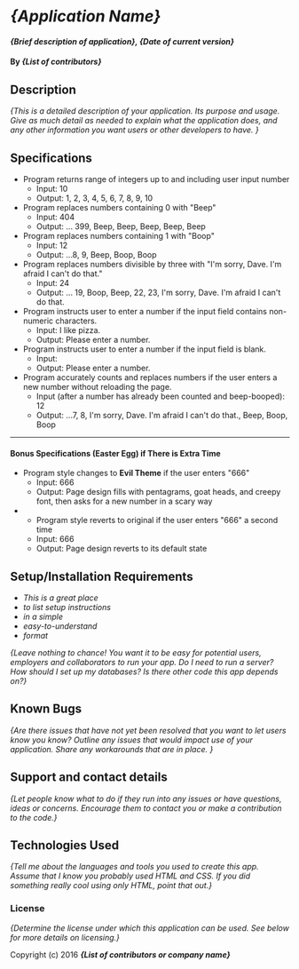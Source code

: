 # _{Application Name}_

#### _{Brief description of application}, {Date of current version}_

#### By _**{List of contributors}**_

## Description

_{This is a detailed description of your application. Its purpose and usage.  Give as much detail as needed to explain what the application does, and any other information you want users or other developers to have. }_

## Specifications

- Program returns range of integers up to and including user input number
  - Input: 10
  - Output: 1, 2, 3, 4, 5, 6, 7, 8, 9, 10
- Program replaces numbers containing 0 with "Beep"
  - Input: 404
  - Output: ... 399, Beep, Beep, Beep, Beep, Beep
- Program replaces numbers containing 1 with "Boop"
  - Input: 12
  - Output: ...8, 9, Beep, Boop, Boop
- Program replaces numbers divisible by three with "I'm sorry, Dave. I'm afraid I can't do that."
  - Input: 24
  - Output: ... 19, Boop, Beep, 22, 23, I'm sorry, Dave. I'm afraid I can't do that.
- Program instructs user to enter a number if the input field contains non-numeric characters.
  - Input: I like pizza.
  - Output: Please enter a number.
- Program instructs user to enter a number if the input field is blank.
  - Input:
  - Output: Please enter a number.
- Program accurately counts and replaces numbers if the user enters a new number without reloading the page.
  - Input (after a number has already been counted and beep-booped): 12
  - Output: ...7, 8, I'm sorry, Dave. I'm afraid I can't do that., Beep, Boop, Boop
****
#### Bonus Specifications (Easter Egg) if There is Extra Time
- Program style changes to **Evil Theme** if the user enters "666"
  - Input: 666
  - Output: Page design fills with pentagrams, goat heads, and creepy font, then asks for a new number in a scary way
- - Program style reverts to original if the user enters "666" a second time
  - Input: 666
  - Output: Page design reverts to its default state

## Setup/Installation Requirements

* _This is a great place_
* _to list setup instructions_
* _in a simple_
* _easy-to-understand_
* _format_

_{Leave nothing to chance! You want it to be easy for potential users, employers and collaborators to run your app. Do I need to run a server? How should I set up my databases? Is there other code this app depends on?}_

## Known Bugs

_{Are there issues that have not yet been resolved that you want to let users know you know?  Outline any issues that would impact use of your application.  Share any workarounds that are in place. }_

## Support and contact details

_{Let people know what to do if they run into any issues or have questions, ideas or concerns.  Encourage them to contact you or make a contribution to the code.}_

## Technologies Used

_{Tell me about the languages and tools you used to create this app. Assume that I know you probably used HTML and CSS. If you did something really cool using only HTML, point that out.}_

### License

*{Determine the license under which this application can be used.  See below for more details on licensing.}*

Copyright (c) 2016 **_{List of contributors or company name}_**
